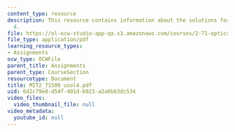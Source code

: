 ```yaml
---
content_type: resource
description: This resource contains information about the solutions for problem set
  4.
file: https://ol-ocw-studio-app-qa.s3.amazonaws.com/courses/2-71-optics-spring-2009/6d2c79e8d54f401db923a2a6bb3dc534_MIT2_71S09_usol4.pdf
file_type: application/pdf
learning_resource_types:
- Assignments
ocw_type: OCWFile
parent_title: Assignments
parent_type: CourseSection
resourcetype: Document
title: MIT2_71S09_usol4.pdf
uid: 6d2c79e8-d54f-401d-b923-a2a6bb3dc534
video_files:
  video_thumbnail_file: null
video_metadata:
  youtube_id: null
---
```

